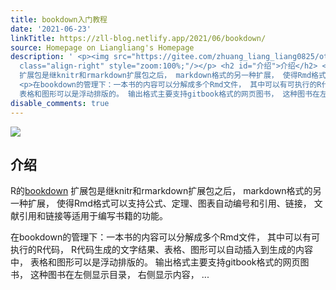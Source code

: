 ```yaml
---
title: bookdown入门教程
date: '2021-06-23'
linkTitle: https://zll-blog.netlify.app/2021/06/bookdown/
source: Homepage on Liangliang's Homepage
description: ' <p><img src="https://gitee.com/zhuang_liang_liang0825/other/raw/master/logo.png"
  class="align-right" style="zoom:100%;"/></p> <h2 id="介绍">介绍</h2> <p>R的<a href="https://github.com/rstudio/bookdown">bookdown</a>
  扩展包是继knitr和rmarkdown扩展包之后， markdown格式的另一种扩展， 使得Rmd格式可以支持公式、定理、图表自动编号和引用、链接， 文献引用和链接等适用于编写书籍的功能。</p>
  <p>在bookdown的管理下：一本书的内容可以分解成多个Rmd文件， 其中可以有可执行的R代码， R代码生成的文字结果、表格、图形可以自动插入到生成的内容中，
  表格和图形可以是浮动排版的。 输出格式主要支持gitbook格式的网页图书， 这种图书在左侧显示目录， 右侧显示内容， ...'
disable_comments: true
---
```

 <p><img src="https://gitee.com/zhuang_liang_liang0825/other/raw/master/logo.png" class="align-right" style="zoom:100%;"/></p> <h2 id="介绍">介绍</h2> <p>R的<a href="https://github.com/rstudio/bookdown">bookdown</a> 扩展包是继knitr和rmarkdown扩展包之后， markdown格式的另一种扩展， 使得Rmd格式可以支持公式、定理、图表自动编号和引用、链接， 文献引用和链接等适用于编写书籍的功能。</p> <p>在bookdown的管理下：一本书的内容可以分解成多个Rmd文件， 其中可以有可执行的R代码， R代码生成的文字结果、表格、图形可以自动插入到生成的内容中， 表格和图形可以是浮动排版的。 输出格式主要支持gitbook格式的网页图书， 这种图书在左侧显示目录， 右侧显示内容， ...